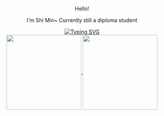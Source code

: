 <!--
**KShiMin/KShiMin** is a ✨ _special_ ✨ repository because its `README.md` (this file) appears on your GitHub profile.

Here are some ideas to get you started:

- 🔭 I’m currently working on ...
- 🌱 I’m currently learning ...
- 👯 I’m looking to collaborate on ...
- 🤔 I’m looking for help with ...
- 💬 Ask me about ...
- 📫 How to reach me: ...
- 😄 Pronouns: ...
- ⚡ Fun fact: ...
-->
<div align="center">
  <p>Hello!</p>
  <p>I'm Shi Min~ Currently still a diploma student</p>
  <a href="https://git.io/typing-svg"><img src="https://readme-typing-svg.demolab.com?font=Pacifico&size=30&duration=2500&pause=400&color=9EE2FF&center=true&vCenter=true&multiline=true&width=500&height=100&lines=Welcome+to+my+github+portfolio!;+" alt="Typing SVG" /></a>
</div>
<div align="center">
  <a href="https://github.com/anuraghazra/github-readme-stats">
    <img height=200 align="center" src="https://github-readme-stats.vercel.app/api?username=KShiMin&card_width=320&theme=react&cache_seconds=18000&hide_border=true&border_radius=15&hide=issues,prs" />
  </a>
<!--   <a href="https://github.com/anuraghazra/convoychat">
    <img align="center" src="https://github-readme-stats.vercel.app/api/top-langs?username=KShiMin&layout=donut-vertical&langs_count=8&card_width=320" />
  </a> -->
  <a href="https://github.com/anuraghazra/convoychat">
    <img height=200 align="center" src="https://github-readme-stats.vercel.app/api/top-langs?username=KShiMin&layout=compact&langs_count=8&card_width=320&theme=react&cache_seconds=18000&hide_border=true&border_radius=15" />
  </a>
</div>
